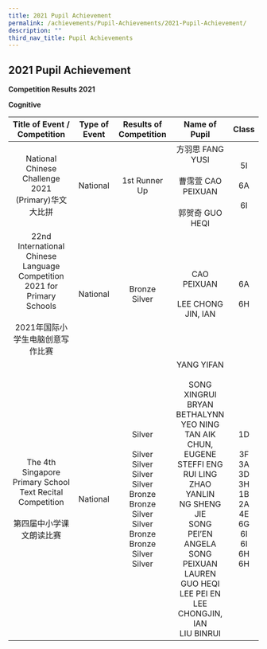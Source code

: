 ```yaml
---
title: 2021 Pupil Achievement
permalink: /achievements/Pupil-Achievements/2021-Pupil-Achievement/
description: ""
third_nav_title: Pupil Achievements
---
```

## 2021 Pupil Achievement

**Competition Results 2021**

**Cognitive**

|                                           Title of Event / Competition                                           | Type of Event |                                                       Results of Competition                                                       |                                                                                                                   Name of Pupil                                                                                                                    |                                      Class                                     |
|:----------------------------------------------------------------------------------------------------------------:|:-------------:|:----------------------------------------------------------------------------------------------------------------------------------:|:--------------------------------------------------------------------------------------------------------------------------------------------------------------------------------------------------------------------------------------------------:|:------------------------------------------------------------------------------:|
|                                National Chinese Challenge 2021 (Primary)华文大比拼                               |    National   |                                                             1st Runner Up                                                          |                                                                                              方羽思 FANG YUSI<br><br>曹霈萱 CAO PEIXUAN<br><br>郭贺奇 GUO HEQI                                                                                             |                               5I<br><br>6A<br><br>6I                               |
| 22nd International Chinese Language Competition 2021 for Primary Schools<br><br>2021年国际小学生电脑创意写作比赛 |    National   |                                                          Bronze<br>Silver                                                          |                                                                                                          CAO PEIXUAN<br><br>LEE CHONG JIN, IAN                                                                                                         |                                   6A<br><br>6H                                 |
|             The 4th Singapore Primary School Text Recital Competition<br><br>第四届中小学课文朗读比赛            |    National   | Silver<br><br>Silver<br>Silver<br>Silver<br>Silver<br>Bronze<br>Bronze<br>Silver<br>Silver<br>Bronze<br>Bronze<br>Silver<br>Silver | YANG YIFAN<br><br>SONG XINGRUI BRYAN<br>BETHALYNN YEO NING<br>TAN AIK CHUN, EUGENE<br>STEFFI ENG RUI LING<br>ZHAO YANLIN<br>NG SHENG JIE<br>SONG PEI’EN ANGELA<br>SONG PEIXUAN LAUREN<br>GUO HEQI<br>LEE PEI EN<br>LEE CHONGJIN, IAN<br>LIU BINRUI | 1D<br><br>3F<br>3A<br>3D<br>3H<br>1B<br>2A<br>4E<br>6G<br>6I<br>6I<br>6H<br>6H |